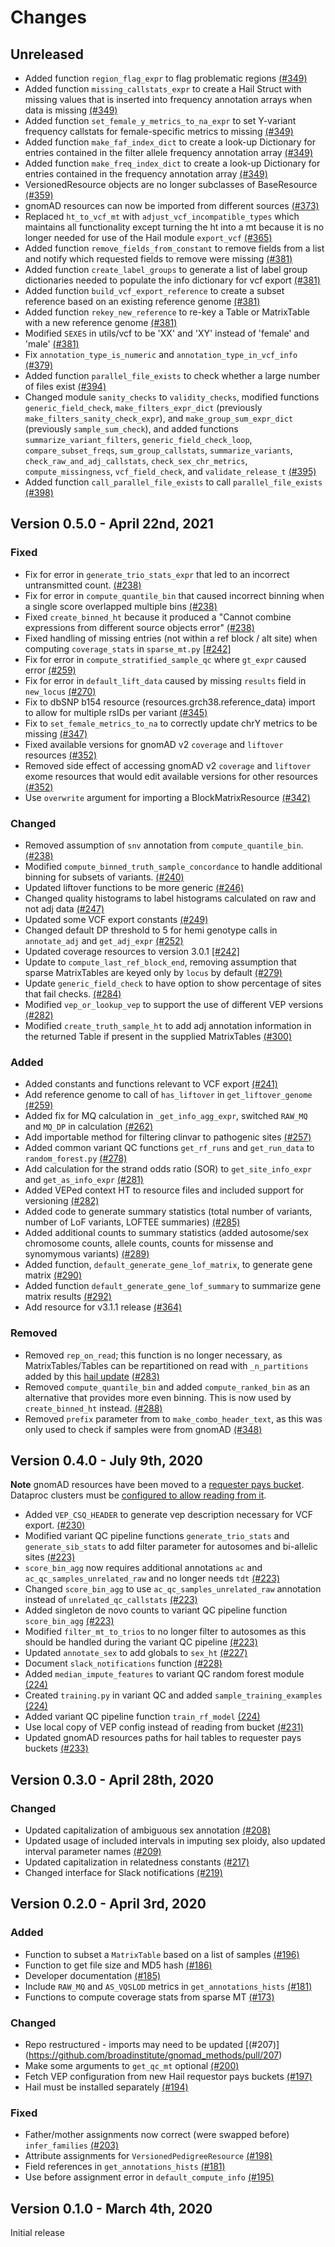 # Changes

## Unreleased
* Added function `region_flag_expr` to flag problematic regions [(#349)](https://github.com/broadinstitute/gnomad_methods/pull/349/files)
* Added function `missing_callstats_expr` to create a Hail Struct with missing values that is inserted into frequency annotation arrays when data is missing [(#349)](https://github.com/broadinstitute/gnomad_methods/pull/349/files)
* Added function `set_female_y_metrics_to_na_expr` to set Y-variant frequency callstats for female-specific metrics to missing [(#349)](https://github.com/broadinstitute/gnomad_methods/pull/349/files)
* Added function `make_faf_index_dict` to create a look-up Dictionary for entries contained in the filter allele frequency annotation array [(#349)](https://github.com/broadinstitute/gnomad_methods/pull/349/files)
* Added function `make_freq_index_dict` to create a look-up Dictionary for entries contained in the frequency annotation array [(#349)](https://github.com/broadinstitute/gnomad_methods/pull/349/files)
* VersionedResource objects are no longer subclasses of BaseResource [(#359)](https://github.com/broadinstitute/gnomad_methods/pull/359)
* gnomAD resources can now be imported from different sources [(#373)](https://github.com/broadinstitute/gnomad_methods/pull/373)
* Replaced `ht_to_vcf_mt` with `adjust_vcf_incompatible_types` which maintains all functionality except turning the ht into a mt because it is no longer needed for use of the Hail module `export_vcf` [(#365)](https://github.com/broadinstitute/gnomad_methods/pull/365/files)
* Added function `remove_fields_from_constant` to remove fields from a list and notify which requested fields to remove were missing [(#381)](https://github.com/broadinstitute/gnomad_methods/pull/381)
* Added function `create_label_groups` to generate a list of label group dictionaries needed to populate the info dictionary for vcf export [(#381)](https://github.com/broadinstitute/gnomad_methods/pull/381)
* Added function `build_vcf_export_reference` to create a subset reference based on an existing reference genome [(#381)](https://github.com/broadinstitute/gnomad_methods/pull/381)
* Added function `rekey_new_reference` to re-key a Table or MatrixTable with a new reference genome [(#381)](https://github.com/broadinstitute/gnomad_methods/pull/381)
* Modified `SEXES` in utils/vcf to be 'XX' and 'XY' instead of 'female' and 'male' [(#381)](https://github.com/broadinstitute/gnomad_methods/pull/381)
* Fix `annotation_type_is_numeric` and `annotation_type_in_vcf_info` [(#379)](https://github.com/broadinstitute/gnomad_methods/pull/379)
* Added function `parallel_file_exists` to check whether a large number of files exist [(#394)](https://github.com/broadinstitute/gnomad_methods/pull/394)
* Changed module `sanity_checks` to `validity_checks`, modified functions `generic_field_check`, `make_filters_expr_dict` (previously `make_filters_sanity_check_expr`), and `make_group_sum_expr_dict` (previously `sample_sum_check`), and added functions `summarize_variant_filters`, `generic_field_check_loop`, `compare_subset_freqs`, `sum_group_callstats`, `summarize_variants`, `check_raw_and_adj_callstats`, `check_sex_chr_metrics`, `compute_missingness`, `vcf_field_check`, and `validate_release_t` [(#395)](https://github.com/broadinstitute/gnomad_methods/pull/389)
* Added function `call_parallel_file_exists` to call `parallel_file_exists` [(#398)](https://github.com/broadinstitute/gnomad_methods/pull/398)

## Version 0.5.0 - April 22nd, 2021

### Fixed

* Fix for error in `generate_trio_stats_expr` that led to an incorrect untransmitted count. [(#238)](https://github.com/broadinstitute/gnomad_methods/pull/238)
* Fix for error in `compute_quantile_bin` that caused incorrect binning when a single score overlapped multiple bins [(#238)](https://github.com/broadinstitute/gnomad_methods/pull/238)
* Fixed `create_binned_ht` because it produced a "Cannot combine expressions from different source objects error" [(#238)](https://github.com/broadinstitute/gnomad_methods/pull/238)
* Fixed handling of missing entries (not within a ref block / alt site) when computing `coverage_stats` in `sparse_mt.py` [[#242]](https://github.com/broadinstitute/gnomad_methods/pull/242)
* Fix for error in `compute_stratified_sample_qc` where `gt_expr` caused error [(#259)](https://github.com/broadinstitute/gnomad_methods/pull/259)
* Fix for error in `default_lift_data` caused by missing `results` field in `new_locus` [(#270)](https://github.com/broadinstitute/gnomad_methods/pull/270)
* Fix to dbSNP b154 resource (resources.grch38.reference_data) import to allow for multiple rsIDs per variant [(#345)](https://github.com/broadinstitute/gnomad_methods/pull/345)
* Fix to `set_female_metrics_to_na` to correctly update chrY metrics to be missing [(#347)](https://github.com/broadinstitute/gnomad_methods/pull/347)
* Fixed available versions for gnomAD v2 `coverage` and `liftover` resources [(#352)](https://github.com/broadinstitute/gnomad_methods/pull/352)
* Removed side effect of accessing gnomAD v2 `coverage` and `liftover` exome resources that would edit available versions for other resources [(#352)](https://github.com/broadinstitute/gnomad_methods/pull/352)
* Use `overwrite` argument for importing a BlockMatrixResource [(#342)](https://github.com/broadinstitute/gnomad_methods/pull/342)

### Changed

* Removed assumption of `snv` annotation from `compute_quantile_bin`. [(#238)](https://github.com/broadinstitute/gnomad_methods/pull/238)
* Modified `compute_binned_truth_sample_concordance` to handle additional binning for subsets of variants. [(#240)](https://github.com/broadinstitute/gnomad_methods/pull/240)
* Updated liftover functions to be more generic [(#246)](https://github.com/broadinstitute/gnomad_methods/pull/246)
* Changed quality histograms to label histograms calculated on raw and not adj data [(#247)](https://github.com/broadinstitute/gnomad_methods/pull/247)
* Updated some VCF export constants [(#249)](https://github.com/broadinstitute/gnomad_methods/pull/249)
* Changed default DP threshold to 5 for hemi genotype calls in `annotate_adj` and `get_adj_expr` [(#252)](https://github.com/broadinstitute/gnomad_methods/pull/252)
* Updated coverage resources to version 3.0.1 [[#242]](https://github.com/broadinstitute/gnomad_methods/pull/242)
* Update to `compute_last_ref_block_end`, removing assumption that sparse MatrixTables are keyed only by `locus` by default [(#279)](https://github.com/broadinstitute/gnomad_methods/pull/279)
* Update `generic_field_check` to have option to show percentage of sites that fail checks. [(#284)](https://github.com/broadinstitute/gnomad_methods/pull/284)
* Modified `vep_or_lookup_vep` to support the use of different VEP versions [(#282)](https://github.com/broadinstitute/gnomad_methods/pull/282)
* Modified `create_truth_sample_ht` to add adj annotation information in the returned Table if present in the supplied MatrixTables [(#300)](https://github.com/broadinstitute/gnomad_methods/pull/300)

### Added

* Added constants and functions relevant to VCF export [(#241)](https://github.com/broadinstitute/gnomad_methods/pull/241)
* Add reference genome to call of `has_liftover` in `get_liftover_genome` [(#259)](https://github.com/broadinstitute/gnomad_methods/pull/259)
* Added fix for MQ calculation in `_get_info_agg_expr`, switched `RAW_MQ` and `MQ_DP` in calculation [(#262)](https://github.com/broadinstitute/gnomad_methods/pull/262)
* Add importable method for filtering clinvar to pathogenic sites [(#257)](https://github.com/broadinstitute/gnomad_methods/pull/257)
* Added common variant QC functions `get_rf_runs` and `get_run_data` to `random_forest.py` [(#278)](https://github.com/broadinstitute/gnomad_methods/pull/278)
* Add calculation for the strand odds ratio (SOR) to `get_site_info_expr` and `get_as_info_expr` [(#281)](https://github.com/broadinstitute/gnomad_methods/pull/281)
* Added VEPed context HT to resource files and included support for versioning [(#282)](https://github.com/broadinstitute/gnomad_methods/pull/282)
* Added code to generate summary statistics (total number of variants, number of LoF variants, LOFTEE summaries) [(#285)](https://github.com/broadinstitute/gnomad_methods/pull/285)
* Added additional counts to summary statistics (added autosome/sex chromosome counts, allele counts, counts for missense and synomymous variants) [(#289)](https://github.com/broadinstitute/gnomad_methods/pull/289)
* Added function, `default_generate_gene_lof_matrix`, to generate gene matrix [(#290)](https://github.com/broadinstitute/gnomad_methods/pull/290)
* Added function `default_generate_gene_lof_summary` to summarize gene matrix results [(#292)](https://github.com/broadinstitute/gnomad_methods/pull/292)
* Add resource for v3.1.1 release [(#364)](https://github.com/broadinstitute/gnomad_methods/pull/364)

### Removed

* Removed `rep_on_read`; this function is no longer necessary, as MatrixTables/Tables can be repartitioned on read with `_n_partitions` added by this [hail update](https://github.com/hail-is/hail/pull/9887) [(#283)](https://github.com/broadinstitute/gnomad_methods/pull/283)
* Removed `compute_quantile_bin` and added `compute_ranked_bin` as an alternative that provides more even binning. This is now used by `create_binned_ht` instead. [(#288)](https://github.com/broadinstitute/gnomad_methods/pull/288)
* Removed `prefix` parameter from  to `make_combo_header_text`, as this was only used to check if samples were from gnomAD [(#348)](https://github.com/broadinstitute/gnomad_methods/pull/348)

## Version 0.4.0 - July 9th, 2020

**Note** gnomAD resources have been moved to a [requester pays bucket](https://cloud.google.com/storage/docs/requester-pays).
Dataproc clusters must be [configured to allow reading from it](https://hail.is/docs/0.2/cloud/google_cloud.html#requester-pays).

* Added `VEP_CSQ_HEADER` to generate vep description necessary for VCF export. [(#230)](https://github.com/broadinstitute/gnomad_methods/pull/230)
* Modified variant QC pipeline functions `generate_trio_stats` and `generate_sib_stats` to add filter parameter for autosomes and bi-allelic sites [(#223)](https://github.com/broadinstitute/gnomad_methods/pull/223)
* `score_bin_agg` now requires additional annotations `ac` and `ac_qc_samples_unrelated_raw` and no longer needs `tdt` [(#223)](https://github.com/broadinstitute/gnomad_methods/pull/223)
* Changed `score_bin_agg` to use `ac_qc_samples_unrelated_raw` annotation instead of `unrelated_qc_callstats` [(#223)](https://github.com/broadinstitute/gnomad_methods/pull/223)
* Added singleton de novo counts to variant QC pipeline function `score_bin_agg` [(#223)](https://github.com/broadinstitute/gnomad_methods/pull/223)
* Modified `filter_mt_to_trios` to no longer filter to autosomes as this should be handled during the variant QC pipeline [(#223)](https://github.com/broadinstitute/gnomad_methods/pull/223)
* Updated `annotate_sex` to add globals to `sex_ht` [(#227)](https://github.com/broadinstitute/gnomad_methods/pull/227)
* Document `slack_notifications` function [(#228)](https://github.com/broadinstitute/gnomad_methods/pull/228)
* Added `median_impute_features` to variant QC random forest module [(224)](https://github.com/broadinstitute/gnomad_methods/pull/224)
* Created `training.py` in variant QC and added `sample_training_examples` [(224)](https://github.com/broadinstitute/gnomad_methods/pull/224)
* Added variant QC pipeline function `train_rf_model` [(224)](https://github.com/broadinstitute/gnomad_methods/pull/224)
* Use local copy of VEP config instead of reading from bucket [(#231)](https://github.com/broadinstitute/gnomad_methods/pull/231)
* Updated gnomAD resources paths for hail tables to requester pays buckets [(#233)](https://github.com/broadinstitute/gnomad_methods/pull/233)

## Version 0.3.0 - April 28th, 2020

### Changed

* Updated capitalization of ambiguous sex annotation [(#208)](https://github.com/broadinstitute/gnomad_methods/pull/208)
* Updated usage of included intervals in imputing sex ploidy, also updated interval parameter names [(#209)](https://github.com/broadinstitute/gnomad_methods/pull/209)
* Updated capitalization in relatedness constants [(#217)](https://github.com/broadinstitute/gnomad_methods/pull/217)
* Changed interface for Slack notifications [(#219)](https://github.com/broadinstitute/gnomad_methods/pull/219)

## Version 0.2.0 - April 3rd, 2020

### Added

* Function to subset a `MatrixTable` based on a list of samples [(#196)](https://github.com/broadinstitute/gnomad_methods/pull/196)
* Function to get file size and MD5 hash [(#186)](https://github.com/broadinstitute/gnomad_methods/pull/186)
* Developer documentation [(#185)](https://github.com/broadinstitute/gnomad_methods/pull/185)
* Include `RAW_MQ` and `AS_VQSLOD` metrics in `get_annotations_hists` [(#181)](https://github.com/broadinstitute/gnomad_methods/pull/181)
* Functions to compute coverage stats from sparse MT [(#173)](https://github.com/broadinstitute/gnomad_methods/pull/173)

### Changed

* Repo restructured - imports may need to be updated [(#207)] (https://github.com/broadinstitute/gnomad_methods/pull/207)
* Make some arguments to `get_qc_mt` optional [(#200)](https://github.com/broadinstitute/gnomad_methods/pull/200)
* Fetch VEP configuration from new Hail requestor pays buckets [(#197)](https://github.com/broadinstitute/gnomad_methods/pull/197)
* Hail must be installed separately [(#194)](https://github.com/broadinstitute/gnomad_methods/pull/194)

### Fixed

* Father/mother assignments now correct (were swapped before) `infer_families` [(#203)](https://github.com/broadinstitute/gnomad_methods/pull/203)
* Attribute assignments for `VersionedPedigreeResource` [(#198)](https://github.com/broadinstitute/gnomad_methods/pull/198)
* Field references in `get_annotations_hists` [(#181)](https://github.com/broadinstitute/gnomad_methods/pull/181)
* Use before assignment error in `default_compute_info` [(#195)](https://github.com/broadinstitute/gnomad_methods/pull/195)

## Version 0.1.0 - March 4th, 2020

Initial release
